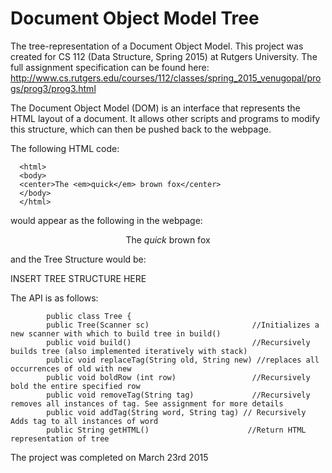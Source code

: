 # Document Object Model Tree 

The tree-representation of a Document Object Model. This project was created for CS 112 (Data Structure, Spring 2015) at Rutgers University. The full assignment specification can be found here: http://www.cs.rutgers.edu/courses/112/classes/spring_2015_venugopal/progs/prog3/prog3.html

The Document Object Model (DOM) is an interface that represents the HTML layout of a document. It allows other scripts and programs to modify this structure, which can then be pushed back to the webpage.

The following HTML code:

      <html>
      <body>
      <center>The <em>quick</em> brown fox</center>
      </body>
      </html>

would appear as the following in the webpage:

<html>
<body>
<center>The <em>quick</em> brown fox</center>
</body>
</html>

and the Tree Structure would be:

INSERT TREE STRUCTURE HERE



The API is as follows:

            public class Tree {
            public Tree(Scanner sc)                       //Initializes a new scanner with which to build tree in build()
            public void build()                           //Recursively builds tree (also implemented iteratively with stack)
            public void replaceTag(String old, String new) //replaces all occurrences of old with new
            public void boldRow (int row)                 //Recursively bold the entire specified row
            public void removeTag(String tag)             //Recursively removes all instances of tag. See assignment for more details
            public void addTag(String word, String tag) // Recursively Adds tag to all instances of word
            public String getHTML()                      //Return HTML representation of tree
            

The project was completed on March 23rd 2015

